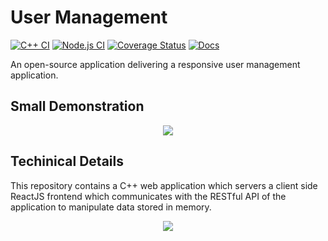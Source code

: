# User Management

[![C++ CI](https://github.com/prince-chrismc/user-management/workflows/C++%20CI/badge.svg)](https://github.com/prince-chrismc/user-management/actions?query=workflow%3A%22C%2B%2B+CI%22)
[![Node.js CI](https://github.com/prince-chrismc/user-management/workflows/Node.js%20CI/badge.svg)](https://github.com/prince-chrismc/user-management/actions?query=workflow%3A%22Node.js+CI%22)
[![Coverage Status](https://coveralls.io/repos/github/prince-chrismc/user-management/badge.svg?branch=master)](https://coveralls.io/github/prince-chrismc/user-management?branch=master)
[![Docs](https://img.shields.io/badge/API%20Documentation-master-blue)](https://prince-chrismc.github.io/user-management/)

An open-source application delivering a responsive user management application.

## Small Demonstration

<p align="center">
  <img src="https://raw.githubusercontent.com/prince-chrismc/user-management/master/docs/Screencast-2020-07-18-230754.gif">
</p>

## Techinical Details

This repository contains a C++ web application which servers a client side ReactJS frontend which communicates with the RESTful API of the application
to manipulate data stored in memory.

<p align="center">
  <img src="https://github.com/prince-chrismc/user-management/blob/master/docs/Hello-React-From-Cpp-Diagram.png?raw=true">
</p>

